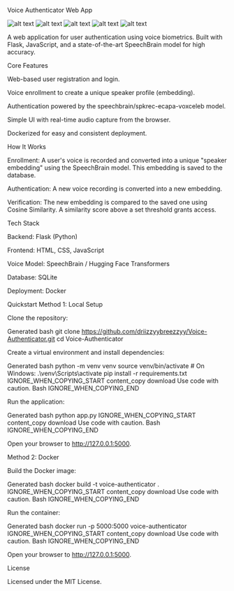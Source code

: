 Voice Authenticator Web App

![alt text](https://img.shields.io/badge/Python-3.8%2B-blue.svg)
![alt text](https://img.shields.io/badge/Flask-2.x-green.svg)
![alt text](https://img.shields.io/badge/SpeechBrain-ECAPA--TDNN-orange)
![alt text](https://img.shields.io/badge/Docker-Ready-blue.svg)
![alt text](https://img.shields.io/badge/License-MIT-yellow.svg)

A web application for user authentication using voice biometrics. Built with Flask, JavaScript, and a state-of-the-art SpeechBrain model for high accuracy.

Core Features

Web-based user registration and login.

Voice enrollment to create a unique speaker profile (embedding).

Authentication powered by the speechbrain/spkrec-ecapa-voxceleb model.

Simple UI with real-time audio capture from the browser.

Dockerized for easy and consistent deployment.

How It Works

Enrollment: A user's voice is recorded and converted into a unique "speaker embedding" using the SpeechBrain model. This embedding is saved to the database.

Authentication: A new voice recording is converted into a new embedding.

Verification: The new embedding is compared to the saved one using Cosine Similarity. A similarity score above a set threshold grants access.

Tech Stack

Backend: Flask (Python)

Frontend: HTML, CSS, JavaScript

Voice Model: SpeechBrain / Hugging Face Transformers

Database: SQLite

Deployment: Docker

Quickstart
Method 1: Local Setup

Clone the repository:

Generated bash
git clone https://github.com/driizzyybreezzyy/Voice-Authenticator.git
cd Voice-Authenticator


Create a virtual environment and install dependencies:

Generated bash
python -m venv venv
source venv/bin/activate  # On Windows: .\venv\Scripts\activate
pip install -r requirements.txt
IGNORE_WHEN_COPYING_START
content_copy
download
Use code with caution.
Bash
IGNORE_WHEN_COPYING_END

Run the application:

Generated bash
python app.py
IGNORE_WHEN_COPYING_START
content_copy
download
Use code with caution.
Bash
IGNORE_WHEN_COPYING_END

Open your browser to http://127.0.0.1:5000.

Method 2: Docker

Build the Docker image:

Generated bash
docker build -t voice-authenticator .
IGNORE_WHEN_COPYING_START
content_copy
download
Use code with caution.
Bash
IGNORE_WHEN_COPYING_END

Run the container:

Generated bash
docker run -p 5000:5000 voice-authenticator
IGNORE_WHEN_COPYING_START
content_copy
download
Use code with caution.
Bash
IGNORE_WHEN_COPYING_END

Open your browser to http://127.0.0.1:5000.

License

Licensed under the MIT License.
